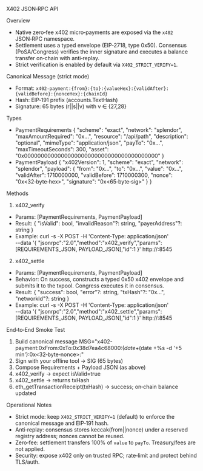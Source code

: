 X402 JSON‑RPC API

Overview
- Native zero‑fee x402 micro‑payments are exposed via the `x402` JSON‑RPC namespace.
- Settlement uses a typed envelope (EIP‑2718, type 0x50). Consensus (PoSA/Congress) verifies the inner signature and executes a balance transfer on‑chain with anti‑replay.
- Strict verification is enabled by default via `X402_STRICT_VERIFY=1`.

Canonical Message (strict mode)
- Format: `x402-payment:{from}:{to}:{valueHex}:{validAfter}:{validBefore}:{nonceHex}:{chainId}`
- Hash: EIP‑191 prefix (accounts.TextHash)
- Signature: 65 bytes (r||s||v) with v ∈ {27,28}

Types
- PaymentRequirements
  {
    "scheme": "exact",
    "network": "splendor",
    "maxAmountRequired": "0x...",
    "resource": "/api/path",
    "description": "optional",
    "mimeType": "application/json",
    "payTo": "0x...",
    "maxTimeoutSeconds": 300,
    "asset": "0x0000000000000000000000000000000000000000"
  }
- PaymentPayload
  {
    "x402Version": 1,
    "scheme": "exact",
    "network": "splendor",
    "payload": {
      "from": "0x...",
      "to": "0x...",
      "value": "0x...",
      "validAfter": 1710000000,
      "validBefore": 1710000300,
      "nonce": "0x<32‑byte‑hex>",
      "signature": "0x<65‑byte‑sig>"
    }
  }

Methods
1) x402_verify
- Params: [PaymentRequirements, PaymentPayload]
- Result: { "isValid": bool, "invalidReason"?: string, "payerAddress"?: string }
- Example:
  curl -s -X POST -H 'Content-Type: application/json' \
    --data '{
      "jsonrpc":"2.0","method":"x402_verify","params":[REQUIREMENTS_JSON, PAYLOAD_JSON],"id":1
    }' http://<host>:8545

2) x402_settle
- Params: [PaymentRequirements, PaymentPayload]
- Behavior: On success, constructs a typed 0x50 x402 envelope and submits it to the txpool. Congress executes it in consensus.
- Result: { "success": bool, "error"?: string, "txHash"?: "0x...", "networkId"?: string }
- Example:
  curl -s -X POST -H 'Content-Type: application/json' \
    --data '{
      "jsonrpc":"2.0","method":"x402_settle","params":[REQUIREMENTS_JSON, PAYLOAD_JSON],"id":1
    }' http://<host>:8545

End‑to‑End Smoke Test
1. Build canonical message
   MSG="x402-payment:0xFrom:0xTo:0x38d7ea4c68000:$(date +%s -d '-10 sec'):$(date +%s -d '+5 min'):0x<32‑byte‑nonce>:<chainId>"
2. Sign with your offline tool -> SIG (65 bytes)
3. Compose Requirements + Payload JSON (as above)
4. x402_verify → expect isValid=true
5. x402_settle → returns txHash
6. eth_getTransactionReceipt(txHash) → success; on‑chain balance updated

Operational Notes
- Strict mode: keep `X402_STRICT_VERIFY=1` (default) to enforce the canonical message and EIP‑191 hash.
- Anti‑replay: consensus stores keccak(from||nonce) under a reserved registry address; nonces cannot be reused.
- Zero‑fee: settlement transfers 100% of `value` to `payTo`. Treasury/fees are not applied.
- Security: expose x402 only on trusted RPC; rate‑limit and protect behind TLS/auth.

